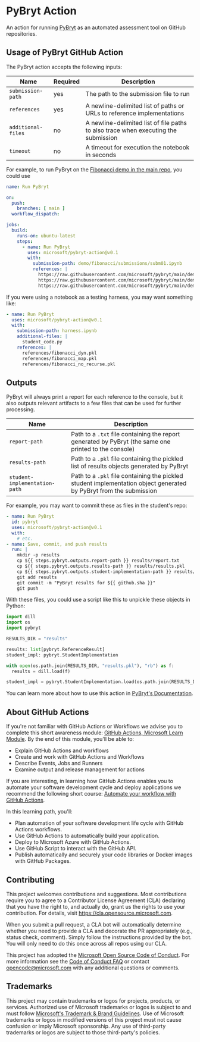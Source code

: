 # PyBryt Action

An action for running [PyBryt](https://microsoft.github.io/pybryt) as an automated assessment tool on GitHub repositories.

## Usage of PyBryt GitHub Action

The PyBryt action accepts the following inputs:

| Name | Required | Description |
|-----|-----|-----|
| `submission-path` | yes | The path to the submission file to run |
| `references` | yes | A newline-delimited list of paths or URLs to reference implementations |
| `additional-files` | no | A newline-delimited list of file paths to also trace when executing the submission |
| `timeout` | no | A timeout for execution the notebook in seconds |

For example, to run PyBryt on the [Fibonacci demo in the main repo](https://github.com/microsoft/pybryt/tree/main/demo/fibonacci), you could use

```yaml
name: Run PyBryt

on:
  push:
    branches: [ main ]
  workflow_dispatch:

jobs:
  build:
    runs-on: ubuntu-latest
    steps:
      - name: Run PyBryt
        uses: microsoft/pybryt-action@v0.1
        with:
          submission-path: demo/fibonacci/submissions/subm01.ipynb
          references: |
            https://raw.githubusercontent.com/microsoft/pybryt/main/demo/fibonacci/fibonacci_dyn.pkl
            https://raw.githubusercontent.com/microsoft/pybryt/main/demo/fibonacci/fibonacci_map.pkl
            https://raw.githubusercontent.com/microsoft/pybryt/main/demo/fibonacci/fibonacci_no_recurse.pkl
```

If you were using a notebook as a testing harness, you may want something like:

```yaml
- name: Run PyBryt
  uses: microsoft/pybryt-action@v0.1
  with:
    submission-path: harness.ipynb
    additional-files: |
      student_code.py
    references: |
      references/fibonacci_dyn.pkl
      references/fibonacci_map.pkl
      references/fibonacci_no_recurse.pkl
```

## Outputs

PyBryt will always print a report for each reference to the console, but it also outputs relevant artifacts to a few files that can be used for further processing.

| Name | Description |
|-----|-----|
| `report-path` | Path to a `.txt` file containing the report generated by PyBryt (the same one printed to the console) |
| `results-path` | Path to a `.pkl` file containing the pickled list of results objects generated by PyBryt |
| `student-implementation-path` | Path to a `.pkl` file containing the pickled student implementation object generated by PyBryt from the submission |

For example, you may want to commit these as files in the student's repo:

```yaml
- name: Run PyBryt
  id: pybryt
  uses: microsoft/pybryt-action@v0.1
  with:
    # etc.
- name: Save, commit, and push results
  run: |
    mkdir -p results
    cp ${{ steps.pybryt.outputs.report-path }} results/report.txt
    cp ${{ steps.pybryt.outputs.results-path }} results/results.pkl
    cp ${{ steps.pybryt.outputs.student-implementation-path }} results/student-implementation.pkl
    git add results
    git commit -m "PyBryt results for ${{ github.sha }}"
    git push
```

With these files, you could use a script like this to unpickle these objects in Python:

```python
import dill
import os
import pybryt

RESULTS_DIR = "results"

results: list[pybryt.ReferenceResult]
student_impl: pybryt.StudentImplementation

with open(os.path.join(RESULTS_DIR, "results.pkl"), "rb") as f:
  results = dill.load(f)

student_impl = pybryt.StudentImplementation.load(os.path.join(RESULTS_DIR, "student-implementation.pkl"))
```

You can learn more about how to use this action in [PyBryt's Documentation](https://microsoft.github.io/pybryt/html/github_action.html).

## About GitHub Actions 

If you're not familiar with GitHub Actions or Workflows we advise you to complete this short awareness module: [GitHub Actions, Microsoft Learn Module](https://docs.microsoft.com/learn/modules/introduction-to-github-actions). By the end of this module, you'll be able to:

- Explain GitHub Actions and workflows
- Create and work with GitHub Actions and Workflows
- Describe Events, Jobs and Runners
- Examine output and release management for actions

If you are interesting, in learning how GitHub Actions enables you to automate your software development cycle and deploy applications we recommend the following short course: [Automate your workflow with GitHub Actions](https://docs.microsoft.com/learn/paths/automate-workflow-github-actions/).

In this learning path, you'll:

- Plan automation of your software development life cycle with GitHub Actions workflows.
- Use GitHub Actions to automatically build your application.
- Deploy to Microsoft Azure with GitHub Actions.
- Use GitHub Script to interact with the GitHub API.
- Publish automatically and securely your code libraries or Docker images with GitHub Packages.

## Contributing

This project welcomes contributions and suggestions.  Most contributions require you to agree to a
Contributor License Agreement (CLA) declaring that you have the right to, and actually do, grant us
the rights to use your contribution. For details, visit https://cla.opensource.microsoft.com.

When you submit a pull request, a CLA bot will automatically determine whether you need to provide
a CLA and decorate the PR appropriately (e.g., status check, comment). Simply follow the instructions
provided by the bot. You will only need to do this once across all repos using our CLA.

This project has adopted the [Microsoft Open Source Code of Conduct](https://opensource.microsoft.com/codeofconduct/).
For more information see the [Code of Conduct FAQ](https://opensource.microsoft.com/codeofconduct/faq/) or
contact [opencode@microsoft.com](mailto:opencode@microsoft.com) with any additional questions or comments.

## Trademarks

This project may contain trademarks or logos for projects, products, or services. Authorized use of Microsoft 
trademarks or logos is subject to and must follow 
[Microsoft's Trademark & Brand Guidelines](https://www.microsoft.com/en-us/legal/intellectualproperty/trademarks/usage/general).
Use of Microsoft trademarks or logos in modified versions of this project must not cause confusion or imply Microsoft sponsorship.
Any use of third-party trademarks or logos are subject to those third-party's policies.
